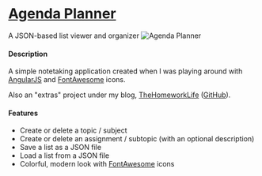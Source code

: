 # [Agenda Planner](http://thehomeworklife.co.nf/extras/Agenda)
A JSON-based list viewer and organizer
![Agenda Planner](http://s28.postimg.org/dtlkzhowt/agenda_planner.png)

#### Description
A simple notetaking application created when I was playing around with [AngularJS](https://angularjs.org/) and [FontAwesome](https://fortawesome.github.io/Font-Awesome/) icons.

Also an "extras" project under my blog, [TheHomeworkLife](http://www.thehomeworklife.co.nf) ([GitHub](https://github.com/jlam55555/the-homework-life)).

#### Features
- Create or delete a topic / subject
- Create or delete an assignment / subtopic (with an optional description)
- Save a list as a JSON file
- Load a list from a JSON file
- Colorful, modern look with [FontAwesome](https://fortawesome.github.io/Font-Awesome/) icons
